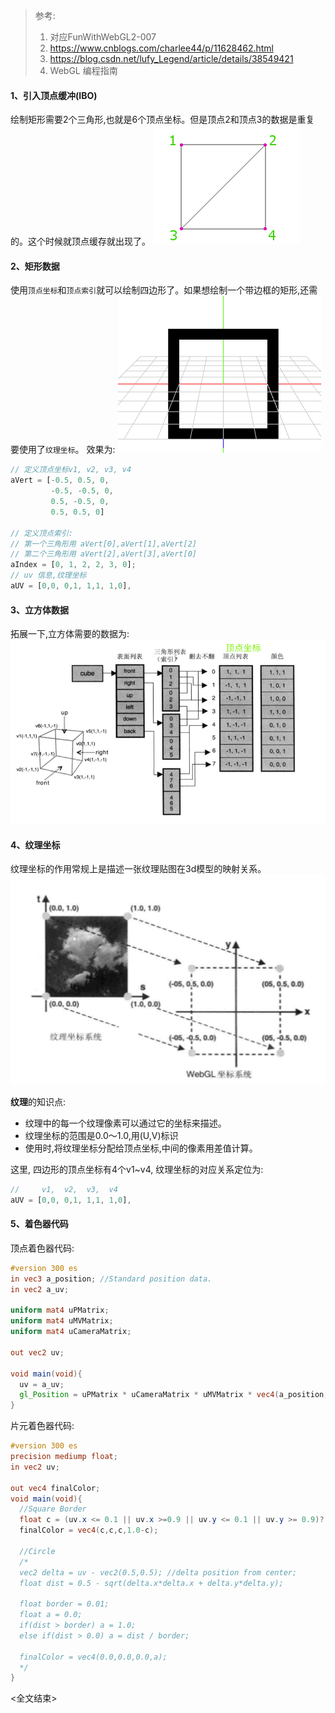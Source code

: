 > 参考:
>1) 对应FunWithWebGL2-007
>2) https://www.cnblogs.com/charlee44/p/11628462.html
>3) https://blog.csdn.net/lufy_Legend/article/details/38549421
>4) WebGL 编程指南

#### 1、引入顶点缓冲(IBO)
绘制矩形需要2个三角形,也就是6个顶点坐标。但是顶点2和顶点3的数据是重复的。这个时候就顶点缓存就出现了。
![alt](./1.png)

#### 2、矩形数据
使用`顶点坐标`和`顶点索引`就可以绘制四边形了。如果想绘制一个带边框的矩形,还需要使用了`纹理坐标`。
效果为:
![alt](./3.png)
```js
// 定义顶点坐标v1, v2, v3, v4
aVert = [-0.5, 0.5, 0,
         -0.5, -0.5, 0,
         0.5, -0.5, 0,
         0.5, 0.5, 0]

// 定义顶点索引:
// 第一个三角形用 aVert[0],aVert[1],aVert[2]
// 第二个三角形用 aVert[2],aVert[3],aVert[0]
aIndex = [0, 1, 2, 2, 3, 0];
// uv 信息,纹理坐标
aUV = [0,0, 0,1, 1,1, 1,0],
```
#### 3、立方体数据
拓展一下,立方体需要的数据为:
![alt](./2.png)

#### 4、纹理坐标
纹理坐标的作用常规上是描述一张纹理贴图在3d模型的映射关系。
![alt](./4.png)

**纹理**的知识点:
- 纹理中的每一个纹理像素可以通过它的坐标来描述。
- 纹理坐标的范围是0.0～1.0,用(U,V)标识
- 使用时,将纹理坐标分配给顶点坐标,中间的像素用差值计算。

这里, 四边形的顶点坐标有4个v1~v4, 纹理坐标的对应关系定位为:
```js
//     v1,  v2,  v3,  v4
aUV = [0,0, 0,1, 1,1, 1,0],
```

#### 5、着色器代码
顶点着色器代码:
```glsl
#version 300 es
in vec3 a_position;	//Standard position data.
in vec2 a_uv;

uniform mat4 uPMatrix;
uniform mat4 uMVMatrix;
uniform mat4 uCameraMatrix;

out vec2 uv;

void main(void){
  uv = a_uv;
  gl_Position = uPMatrix * uCameraMatrix * uMVMatrix * vec4(a_position, 1.0);
}
```
片元着色器代码:
```glsl
#version 300 es
precision mediump float;
in vec2 uv;

out vec4 finalColor;
void main(void){
  //Square Border
  float c = (uv.x <= 0.1 || uv.x >=0.9 || uv.y <= 0.1 || uv.y >= 0.9)? 0.0 : 1.0;
  finalColor = vec4(c,c,c,1.0-c);

  //Circle
  /*
  vec2 delta = uv - vec2(0.5,0.5); //delta position from center;
  float dist = 0.5 - sqrt(delta.x*delta.x + delta.y*delta.y);

  float border = 0.01;
  float a = 0.0;
  if(dist > border) a = 1.0;
  else if(dist > 0.0) a = dist / border;

  finalColor = vec4(0.0,0.0,0.0,a);
  */
}
```
<全文结束>

